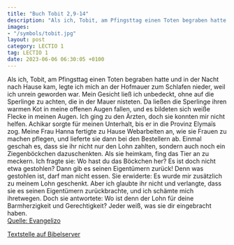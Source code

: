 ```yaml
---
title: "Buch Tobit 2,9-14"
description: "Als ich, Tobit, am Pfingsttag einen Toten begraben hatte und in der Nacht nach Hause kam, legte ich mich an der Hofmauer zum Schlafen nieder, weil ich unrein geworden war. Mein Gesicht ließ ich unbedeckt, ohne auf die Sperlinge zu achten, die in der Mauer nisteten. Da ließen die ...."
images:
- "/symbols/tobit.jpg"
layout: post
category: LECTIO 1
tag: LECTIO 1
date: 2023-06-06 06:30:05 +0100
---
```

Als ich, Tobit, am Pfingsttag einen Toten begraben hatte und in der Nacht nach Hause kam, legte ich mich an der Hofmauer zum Schlafen nieder, weil ich unrein geworden war. Mein Gesicht ließ ich unbedeckt,
ohne auf die Sperlinge zu achten, die in der Mauer nisteten. Da ließen die Sperlinge ihren warmen Kot in meine offenen Augen fallen, und es bildeten sich weiße Flecke in meinen Augen.<!--more--> Ich ging zu den Ärzten, doch sie konnten mir nicht helfen. Achikar sorgte für meinen Unterhalt, bis er in die Provinz Elymaïs zog.
Meine Frau Hanna fertigte zu Hause Webarbeiten an, wie sie Frauen zu machen pflegen,
und lieferte sie dann bei den Bestellern ab. Einmal geschah es, dass sie ihr nicht nur den Lohn zahlten, sondern auch noch ein Ziegenböckchen dazuschenkten.
Als sie heimkam, fing das Tier an zu meckern. Ich fragte sie: Wo hast du das Böckchen her? Es ist doch nicht etwa gestohlen? Dann gib es seinen Eigentümern zurück! Denn was gestohlen ist, darf man nicht essen.
Sie erwiderte: Es wurde mir zusätzlich zu meinem Lohn geschenkt. Aber ich glaubte ihr nicht und verlangte, dass sie es seinen Eigentümern zurückbrachte, und ich schämte mich ihretwegen. Doch sie antwortete: Wo ist denn der Lohn für deine Barmherzigkeit und Gerechtigkeit? Jeder weiß, was sie dir eingebracht haben.<br>
[Quelle: Evangelizo](https://evangeliumtagfuertag.org/DE/gospel)

[Textstelle auf Bibelserver](https://www.bibleserver.com/EU/Tobit2,9-14)
